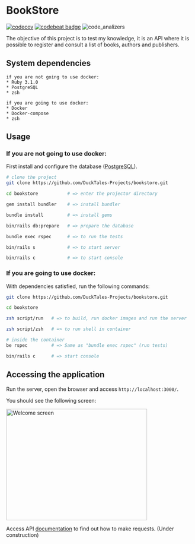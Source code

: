 # BookStore

[![codecov](https://codecov.io/gh/DuckTales-Projects/bookstore/branch/development/graph/badge.svg?token=PAKYJ5B96U)](https://codecov.io/gh/DuckTales-Projects/bookstore) [![codebeat badge](https://codebeat.co/badges/f6515d51-80f0-4f6e-bcea-490713045d6a)](https://codebeat.co/projects/github-com-ducktales-projects-bookstore-development)  ![code_analizers](https://github.com/DuckTales-Projects/bookstore/actions/workflows/code_analyzers.yml/badge.svg)

The objective of this project is to test my knowledge, it is an API where it is possible to register and consult a list of books, authors and publishers.

## System dependencies

```text
if you are not going to use docker:
* Ruby 3.1.0
* PostgreSQL
* zsh

if you are going to use docker:
* Docker
* Docker-compose
* zsh
```

## Usage

### If you are not going to use docker:

First install and configure the database ([PostgreSQL](https://www.postgresql.org/)).

```sh
# clone the project
git clone https://github.com/DuckTales-Projects/bookstore.git

cd bookstore           # => enter the projector directory

gem install bundler    # => install bundler

bundle install         # => install gems

bin/rails db:prepare   # => prepare the database

bundle exec rspec      # => to run the tests

bin/rails s            # => to start server

bin/rails c            # => to start console
```

### If you are going to use docker:

With dependencies satisfied, run the following commands:

```sh
git clone https://github.com/DuckTales-Projects/bookstore.git

cd bookstore

zsh script/run   # => to build, run docker images and run the server

zsh script/zsh   # => to run shell in container

# inside the container
be rspec         # => Same as "bundle exec rspec" (run tests)

bin/rails c      # => start console

```

## Accessing the application

Run the server, open the browser and access `http://localhost:3000/`.

You should see the following screen:

<p align="left">
  <img src="https://user-images.githubusercontent.com/60988594/180815904-5c68b7b4-f13f-4438-9737-54f6f4432a13.png" alt="Welcome screen" height="300" width="380"/>
</p>

Access API [documentation](https://github.com/DuckTales-Projects/bookstore/edit/dockerization/README.md#accessing-the-application) to find out how to make requests. (Under construction)
